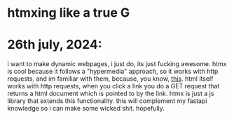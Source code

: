 # htmxing like a true G

# 26th july, 2024:
i want to make dynamic webpages, i just do, its just fucking awesome. htmx is cool because it follows a "hypermedia" approach, so it works with http requests, and im familiar with them, because, you know, [this](/apiing.md). html itself works with http requests, when you click a link you do a GET request that returns a html document which is pointed to by the link. htmx is just a js library that extends this functionality. this will complement my fastapi knowledge so i can make some wicked shit. hopefully.